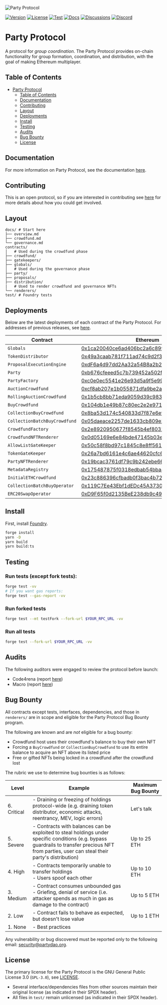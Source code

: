 ![Party Protocol](.github/assets/banner.png)

[![Version][version-badge]][version-link]
[![License][license-badge]][license-link]
[![Test][ci-badge]][ci-link]
[![Docs][docs-badge]][docs-link]
[![Discussions][discussions-badge]][discussions-link]
[![Discord][discord-badge]][discord-link]

[version-badge]: https://img.shields.io/github/release/PartyDAO/party-protocol?label=version
[version-link]: https://github.com/PartyDAO/party-protocol/releases
[license-badge]: https://img.shields.io/github/license/PartyDAO/party-protocol
[license-link]: https://github.com/PartyDAO/party-protocol/blob/main/LICENSE
[ci-badge]: https://github.com/PartyDAO/party-protocol/actions/workflows/ci.yml/badge.svg
[ci-link]: https://github.com/PartyDAO/party-protocol/actions/workflows/ci.yml
[docs-badge]: https://img.shields.io/badge/Party-documentation-informational
[docs-link]: https://github.com/PartyDAO/party-protocol/tree/main/docs
[discussions-badge]: https://img.shields.io/badge/Party-discussions-blueviolet
[discussions-link]: https://github.com/PartyDAO/party-protocol/discussions
[discord-badge]: https://img.shields.io/static/v1?logo=discord&label=discord&message=join&color=blue
[discord-link]: https://discord.gg/zUeXpDX8HA

# Party Protocol

A protocol for _group coordination_. The Party Protocol provides on-chain functionality for group formation, coordination, and distribution, with the goal of making Ethereum multiplayer.

## Table of Contents

- [Party Protocol](https://github.com/PartyDAO/party-protocol#party-protocol)
  - [Table of Contents](https://github.com/PartyDAO/party-protocol#table-of-contents)
  - [Documentation](https://github.com/PartyDAO/party-protocol#documentation)
  - [Contributing](https://github.com/PartyDAO/party-protocol#contributing)
  - [Layout](https://github.com/PartyDAO/party-protocol#layout)
  - [Deployments](https://github.com/PartyDAO/party-protocol#deployments)
  - [Install](https://github.com/PartyDAO/party-protocol#install)
  - [Testing](https://github.com/PartyDAO/party-protocol#testing)
  - [Audits](https://github.com/PartyDAO/party-protocol#audits)
  - [Bug Bounty](https://github.com/PartyDAO/party-protocol#bug-bounty)
  - [License](https://github.com/PartyDAO/party-protocol#license)

## Documentation

For more information on Party Protocol, see the documentation [here](https://docs.partydao.org).

## Contributing

This is an open protocol, so if you are interested in contributing see [here](./CONTRIBUTING.md) for more details about how you could get involved.

## Layout

```
docs/ # Start here
├── overview.md
├── crowdfund.md
└── governance.md
contracts/
│   # Used during the crowdfund phase
├── crowdfund/
├── gatekeepers/
├── globals/
│   # Used during the governance phase
├── party/
├── proposals/
├── distribution/
|   # Used to render crowdfund and governance NFTs
└── renderers/
test/ # Foundry tests
```

## Deployments

Below are the latest deployments of each contract of the Party Protocol. For addresses of previous releases, see [here](https://github.com/PartyDAO/party-addresses).

| Contract                      | Ethereum                                                                                                              | Goerli                                                                                                                       |
| ----------------------------- | --------------------------------------------------------------------------------------------------------------------- | ---------------------------------------------------------------------------------------------------------------------------- |
| `Globals`                     | [0x1ca20040ce6ad406bc2a6c89976388829e7fbade](https://etherscan.io/address/0x1ca20040ce6ad406bc2a6c89976388829e7fbade) | [0x753e22d4e112a4d8b07df9c4c578b116e3b48792](https://goerli.etherscan.io/address/0x753e22d4e112a4d8b07df9c4c578b116e3b48792) |
| `TokenDistributor`            | [0x49a3caab781f711ad74c9d2f34c3cbd835d6a608](https://etherscan.io/address/0x49a3caab781f711ad74c9d2f34c3cbd835d6a608) | [0x8714EA9C2BC5a8f2d26D7c3F86558331c16145B5](https://goerli.etherscan.io/address/0x8714EA9C2BC5a8f2d26D7c3F86558331c16145B5) |
| `ProposalExecutionEngine`     | [0xdF6a4d97dd2Aa32a54B8a2b2711F210b711F28f0](https://etherscan.io/address/0xdF6a4d97dd2Aa32a54B8a2b2711F210b711F28f0) | [0xfC49C3b69c6E1bE79B11A9a7D4791663f4B8b4D3](https://goerli.etherscan.io/address/0xfC49C3b69c6E1bE79B11A9a7D4791663f4B8b4D3) |
| `Party`                       | [0xb676cfeeed5c7b739452a502f1eff9ab684a56da](https://etherscan.io/address/0xb676cfeeed5c7b739452a502f1eff9ab684a56da) | [0x72a4b63eceA9465e3984CDEe1354b9CF9030c043](https://goerli.etherscan.io/address/0x72a4b63eceA9465e3984CDEe1354b9CF9030c043) |
| `PartyFactory`                | [0xc0e0ec5541e26e93d5a9f5e999ab2a0a7f8260ae](https://etherscan.io/address/0xc0e0ec5541e26e93d5a9f5e999ab2a0a7f8260ae) | [0x8d1C04E6873F232dB570F75948799128dB3Ae6f5](https://goerli.etherscan.io/address/0x8d1C04E6873F232dB570F75948799128dB3Ae6f5) |
| `AuctionCrowdfund`            | [0xcf8ab207e1b055871dfa9be2a0cf3acaf2d1b3a7](https://etherscan.io/address/0xcf8ab207e1b055871dfa9be2a0cf3acaf2d1b3a7) | [0x631D392073330f0573AD18Fc64305768657D0D60](https://goerli.etherscan.io/address/0x631D392073330f0573AD18Fc64305768657D0D60) |
| `RollingAuctionCrowdfund`     | [0x1b5cb8bb71eda9059d39c98348095b008b67e734](https://etherscan.io/address/0x1b5cb8bb71eda9059d39c98348095b008b67e734) | [0x989Fb364065a80d732837742f960924f343C6E04](https://goerli.etherscan.io/address/0x989Fb364065a80d732837742f960924f343C6E04) |
| `BuyCrowdfund`                | [0x104db1e49b87c80ec2e2e9716e83a304415c15ce](https://etherscan.io/address/0x104db1e49b87c80ec2e2e9716e83a304415c15ce) | [0x712Dca72Cc443A5f5e03A388b69ab09b4CDAC428](https://goerli.etherscan.io/address/0x712Dca72Cc443A5f5e03A388b69ab09b4CDAC428) |
| `CollectionBuyCrowdfund`      | [0x8ba53d174c540833d7f87e6ef97fc85d3d9291b4](https://etherscan.io/address/0x8ba53d174c540833d7f87e6ef97fc85d3d9291b4) | [0x884561d34e6B98a11DaF9Cc5d0d50cEFC664262F](https://goerli.etherscan.io/address/0x884561d34e6B98a11DaF9Cc5d0d50cEFC664262F) |
| `CollectionBatchBuyCrowdfund` | [0x05daeace2257de1633cb809e2a23387a2742535c](https://etherscan.io/address/0x05daeace2257de1633cb809e2a23387a2742535c) | [0x9926816276CFE4E7c230E14d5a8808C9709Fa51a](https://goerli.etherscan.io/address/0x9926816276CFE4E7c230E14d5a8808C9709Fa51a) |
| `CrowdfundFactory`            | [0x2e8920950677f8545b4ef80315f48e161cb02d1c](https://etherscan.io/address/0x2e8920950677f8545b4ef80315f48e161cb02d1c) | [0x37A711acc924AE303EFd07f4c94ABE7e8b1562be](https://goerli.etherscan.io/address/0x37A711acc924AE303EFd07f4c94ABE7e8b1562be) |
| `CrowdfundNFTRenderer`        | [0x0d05169e6e84bde47145b03ec2e6ba9af4d3cb7c](https://etherscan.io/address/0x0d05169e6e84bde47145b03ec2e6ba9af4d3cb7c) | [0x64014855f8bdC9f3f95235C7d4821fA124D0015b](https://goerli.etherscan.io/address/0x64014855f8bdC9f3f95235C7d4821fA124D0015b) |
| `AllowListGateKeeper`         | [0x50c58f8bd97c1845c8e8ff56117dbce8a5b009b2](https://etherscan.io/address/0x50c58f8bd97c1845c8e8ff56117dbce8a5b009b2) | [0xadcec7b4db7969dff00b9e5304be8e0d1261d6b4](https://goerli.etherscan.io/address/0xadcec7b4db7969dff00b9e5304be8e0d1261d6b4) |
| `TokenGateKeeper`             | [0x26a7bd6161e4c6ae44620cfc6f7b9c3daf83ad0b](https://etherscan.io/address/0x26a7bd6161e4c6ae44620cfc6f7b9c3daf83ad0b) | [0xa6fbce9898a34a1e6db5dab699b20b6bfefda8c3](https://goerli.etherscan.io/address/0xa6fbce9898a34a1e6db5dab699b20b6bfefda8c3) |
| `PartyNFTRenderer`            | [0x19bcac3761df79c9b242ebe6670898da7d4bdcb3](https://etherscan.io/address/0x19bcac3761df79c9b242ebe6670898da7d4bdcb3) | [0xc651c3e62Ae4072CDc1dA189f681a94B5b3E729A](https://goerli.etherscan.io/address/0xc651c3e62Ae4072CDc1dA189f681a94B5b3E729A) |
| `MetadataRegistry`            | [0x175487875f0318edbab54bba442ff53b36e96015](https://etherscan.io/address/0x175487875f0318edbab54bba442ff53b36e96015) | [0x5976806Ae2F42e0c1fD23EAC20c49F1A63c73530](https://goerli.etherscan.io/address/0x5976806Ae2F42e0c1fD23EAC20c49F1A63c73530) |
| `InitialETHCrowdfund`         | [0x23c886396cfbadb0f3bac4b728150e8a59dc0e10](https://etherscan.io/address/0x23c886396cfbadb0f3bac4b728150e8a59dc0e10) | [0xDB59b3AAFFb5569B39206308A3629A47e4C31C97](https://goerli.etherscan.io/address/0xDB59b3AAFFb5569B39206308A3629A47e4C31C97) |
| `CollectionBatchBuyOperator`  | [0x119C7Ee43Ebf1dEDc45A3730735583Bd39E32579](https://etherscan.io/address/0x119C7Ee43Ebf1dEDc45A3730735583Bd39E32579) | [0x039d2e6AEf994445b00b6B55524bAcA0B0Be78DB](https://goerli.etherscan.io/address/0x039d2e6AEf994445b00b6B55524bAcA0B0Be78DB) |
| `ERC20SwapOperator`           | [0xD9F65f0d2135BeE238db9c49558632Eb6030CAa7](https://etherscan.io/address/0xD9F65f0d2135BeE238db9c49558632Eb6030CAa7) | [0x88B08D166cf2779c1E2ef6C1171214E782831814](https://goerli.etherscan.io/address/0x88B08D166cf2779c1E2ef6C1171214E782831814) |

## Install

First, install [Foundry](https://book.getfoundry.sh/getting-started/installation.html).

```bash
forge install
yarn -D
yarn build
yarn build:ts
```

## Testing

### Run tests (except fork tests):

```bash
forge test -vv
# If you want gas reports:
forge test --gas-report -vv
```

### Run forked tests

```bash
forge test --mt testFork --fork-url $YOUR_RPC_URL -vv
```

### Run all tests

```bash
forge test --fork-url $YOUR_RPC_URL -vv
```

## Audits

The following auditors were engaged to review the protocol before launch:

- Code4rena (report [here](./audits/partydao-c4-report.md))
- Macro (report [here](./audits/Party-Protocol-Macro-Audit.pdf))

## Bug Bounty

All contracts except tests, interfaces, dependencies, and those in `renderers/` are in scope and eligible for the Party Protocol Bug Bounty program.

The following are known and are _not_ eligible for a bug bounty:

- Crowdfund host uses their crowdfund's balance to buy their own NFT
- Forcing a `BuyCrowdfund` or `CollectionBuyCrowdfund` to use its entire balance to acquire an NFT above its listed price
- Free or gifted NFTs being locked in a crowdfund after the crowdfund lost

The rubric we use to determine bug bounties is as follows:

| **Level**   | **Example**                                                                                                                                                                                      | **Maximum Bug Bounty** |
| ----------- | ------------------------------------------------------------------------------------------------------------------------------------------------------------------------------------------------ | ---------------------- |
| 6. Critical | - Draining or freezing of holdings protocol-wide (e.g. draining token distributor, economic attacks, reentrancy, MEV, logic errors)                                                              | Let's talk             |
| 5. Severe   | - Contracts with balances can be exploited to steal holdings under specific conditions (e.g. bypass guardrails to transfer precious NFT from parties, user can steal their party's distribution) | Up to 25 ETH           |
| 4. High     | - Contracts temporarily unable to transfer holdings<br>- Users spoof each other                                                                                                                  | Up to 10 ETH           |
| 3. Medium   | - Contract consumes unbounded gas<br>- Griefing, denial of service (i.e. attacker spends as much in gas as damage to the contract)                                                               | Up to 5 ETH            |
| 2. Low      | - Contract fails to behave as expected, but doesn't lose value                                                                                                                                   | Up to 1 ETH            |
| 1. None     | - Best practices                                                                                                                                                                                 |                        |

Any vulnerability or bug discovered must be reported only to the following email: [security@partydao.org](mailto:security@partydao.org).

## License

The primary license for the Party Protocol is the GNU General Public License 3.0 (`GPL-3.0`), see [LICENSE](./LICENSE).

- Several interface/dependencies files from other sources maintain their original license (as indicated in their SPDX header).
- All files in `test/` remain unlicensed (as indicated in their SPDX header).

